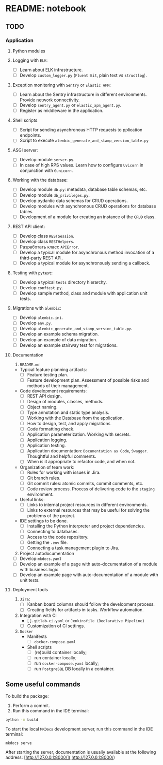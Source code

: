 # README: notebook

## TODO
### Application
1. Python modules

2. Logging with `ELK`:
   - [ ] Learn about ELK infrastructure.
   - [ ] Develop `custom_logger.py` (`Fluent Bit`, plain text vs `structlog`).
3. Exception monitoring with `Sentry` or `Elastic APM`:
   - [ ] Learn about the Sentry infrastructure in different environments. Provide network connectivity.
   - [ ] Develop `sentry_agent.py` or `elastic_apm_agent.py`.
   - [ ] Register as middleware in the application.
4. Shell scripts
   - [ ] Script for sending asynchronous HTTP requests to pplication endpoints.
   - [ ] Script to execute `alembic_generate_and_stamp_version_table.py`
5. ASGI server:
   - [ ] Develop module `server.py`.
   - [ ] In case of high RPS values. Learn how to configure `Uvicorn` in conjunction with `Gunicorn`.
6. Working with the database:
   - [ ] Develop module `db.py`: metadata, database table schemas, etc.
   - [ ] Develop module `db_privileges.py`.
   - [ ] Develop pydantic data schemas for CRUD operations.
   - [ ] Develop modules with asynchronous CRUD operations for database tables.
   - [ ] Development of a module for creating an instance of the `CRUD` class.
7. REST API client:
   - [ ] Develop class `RESTSession`.
   - [ ] Develop class `RESTHelpers`.
   - [ ] Разработать класс `APIError`.
   - [ ] Develop a typical module for asynchronous method invocation of a third-party REST API.
   - [ ] Develop a typical module for asynchronously sending a callback.
8. Testing with `pytest`:
   - [ ] Develop a typical `tests` directory hierarchy.
   - [ ] Develop `conftest.py`.
   - [ ] Develop sample method, class and module with application unit tests.
9. Migrations with `alembic`:
    - [ ] Develop `alembic.ini`.
    - [ ] Develop `env.py`.
    - [ ] Develop `alembic_generate_and_stamp_version_table.py`.
    - [ ] Develop an example schema migration.
    - [ ] Develop an example of data migration.
    - [ ] Develop an example stairway test for migrations.
10. Documentation
    1. `README.md`
      - Typical feature planning artifacts:
        - [ ] Feature testing plan.
        - [ ] Feature development plan. Assessment of possible risks and methods of their management.
      - Code development requirements:
        - [ ] REST API design.
        - [ ] Design of modules, classes, methods.
        - [ ] Object naming.
        - [ ] Type annotation and static type analysis.
        - [ ] Working with the Database from the application.
        - [ ] How to design, test, and apply migrations.
        - [ ] Code formatting check.
        - [ ] Application parameterization. Working with secrets.
        - [ ] Application logging.
        - [ ] Application testing.
        - [ ] Application documentation: `Documentation as Code`, `Swagger`. Thoughtful and helpful comments.
        - [ ] When is it appropriate to refactor code, and when not.
      - Organization of team work:
        - [ ] Rules for working with issues in Jira.
        - [ ] Git branch rules.
        - [ ] Git commit rules: atomic commits, commit comments, etc.
        - [ ] Code review process. Process of delivering code to the `staging` environment.
      - Useful links:
        - [ ] Links to internal project resources in different environments.
        - [ ] Links to external resources that may be useful for solving the problems of the project.
      - IDE settings to be done.
        - [ ] Installing the Python interpreter and project dependencies.
        - [ ] Connecting to databases.
        - [ ] Access to the code repository.
        - [ ] Getting the `.env` file.
        - [ ] Connecting a task management plugin to Jira.
    2. Project autodocumentation
      - [ ] Develop `mkdocs.yaml`
      - [ ] Develop an example of a page with auto-documentation of a module with business logic.
      - [ ] Develop an example page with auto-documentation of a module with unit tests.

11. Deployment tools
     1. `Jira`:
        - [ ] Kanban board columns should follow the development process.
        - [ ] Creating fields for artifacts in tasks. Workflow automation.
     2. Integration with CI
        - [ ]`.gitlab-ci.yaml` or `Jenkinsfile (Declarative Pipeline)`
        - [ ] Customization of CI settings.
     3. `Docker`
         - Manifests
           - [ ] `docker-compose.yaml`
         - Shell scripts
             - [ ] (re)build container locally;
             - [ ] run container locally;
             - [ ] run `docker-compose.yaml` locally;
             - [ ] run `PostgreSQL` DB locally in a container.

## Some useful commands

To build the package:
1. Perform a commit.
2. Run this command in the IDE terminal:
```bash
python -m build
```

To start the local `MKDocs` development server, run this command in the IDE terminal:
```bash
mkdocs serve
```
After starting the server, documentation is usually available at the following address: [http://127.0.0.1:8000/](
http://127.0.0.1:8000/)
